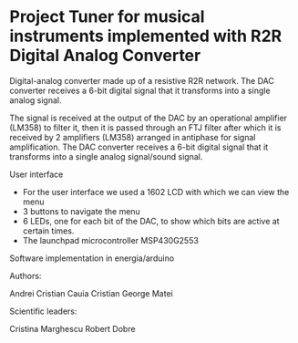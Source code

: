 # Project Tuner for musical instruments implemented with R2R Digital Analog Converter
Digital-analog converter made up of a resistive R2R network. 
The DAC converter receives a 6-bit digital signal that it transforms into a single analog signal.

The signal is received at the output of the DAC by an operational amplifier (LM358) to filter it, then it is passed through an FTJ filter after which it is received by 2 amplifiers (LM358) arranged in antiphase for signal amplification.
The DAC converter receives a 6-bit digital signal that it transforms into a single analog signal/sound signal.

User interface

- For the user interface we used a 1602 LCD with which we can view the menu
- 3 buttons to navigate the menu
- 6 LEDs, one for each bit of the DAC, to show which bits are active at certain times.
- The launchpad microcontroller MSP430G2553

Software implementation in energia/arduino

Authors:

Andrei Cristian Cauia
Cristian George Matei

Scientific leaders:

Cristina Marghescu
Robert Dobre

